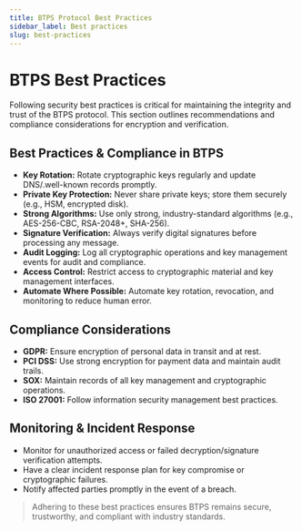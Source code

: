 ```yaml
---
title: BTPS Protocol Best Practices
sidebar_label: Best practices
slug: best-practices
---
```


# BTPS Best Practices

Following security best practices is critical for maintaining the integrity and trust of the BTPS protocol. This section outlines recommendations and compliance considerations for encryption and verification.

## Best Practices & Compliance in BTPS

- **Key Rotation:** Rotate cryptographic keys regularly and update DNS/.well-known records promptly.
- **Private Key Protection:** Never share private keys; store them securely (e.g., HSM, encrypted disk).
- **Strong Algorithms:** Use only strong, industry-standard algorithms (e.g., AES-256-CBC, RSA-2048+, SHA-256).
- **Signature Verification:** Always verify digital signatures before processing any message.
- **Audit Logging:** Log all cryptographic operations and key management events for audit and compliance.
- **Access Control:** Restrict access to cryptographic material and key management interfaces.
- **Automate Where Possible:** Automate key rotation, revocation, and monitoring to reduce human error.

## Compliance Considerations

- **GDPR:** Ensure encryption of personal data in transit and at rest.
- **PCI DSS:** Use strong encryption for payment data and maintain audit trails.
- **SOX:** Maintain records of all key management and cryptographic operations.
- **ISO 27001:** Follow information security management best practices.

## Monitoring & Incident Response

- Monitor for unauthorized access or failed decryption/signature verification attempts.
- Have a clear incident response plan for key compromise or cryptographic failures.
- Notify affected parties promptly in the event of a breach.

> Adhering to these best practices ensures BTPS remains secure, trustworthy, and compliant with industry standards.
